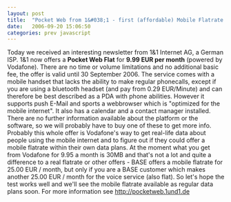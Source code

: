 ```yaml
---
layout: post
title:  "Pocket Web from 1&#038;1 - first (affordable) Mobile Flatrate in Germany"
date:   2006-09-20 15:06:50
categories: prev javascript
---
```

Today we received an interesting newsletter from 1&1 Internet AG, a German ISP. 1&1 now offers a **Pocket Web Flat** for **9.99 EUR per month** (powered by Vodafone). There are no time or volume limitations and no additional basic fee, the offer is valid until 30 September 2006. The service comes with a mobile handset that lacks the ability to make regular phonecalls, except if you are using a bluetooth headset (and pay from 0.29 EUR/Minute) and can therefore be best described as a PDA with phone abilities. However it supports push E-Mail and sports a webbrowser which is "optimized for the mobile internet". It also has a calendar and a contact manager installed. There are no further information available about the platform or the software, so we will probably have to buy one of these to get more info. Probably this whole offer is Vodafone's way to get real-life data about people using the mobile internet and to figure out if they could offer a mobile flatrate within their own data plans. At the moment what you get from Vodafone for 9.95 a month is 30MB and that's not a lot and quite a difference to a real flatrate or other offers - BASE offers a mobile flatrate for 25.00 EUR / month, but only if you are a BASE customer which makes another 25.00 EUR / month for the voice service (also flat). So let's hope the test works well and we'll see the mobile flatrate available as regular data plans soon. For more information see <a target="_blank" href="http://pocketweb.1und1.de/xml/order;jsessionid=4B86FB640480932A30EA25A5D74423E0.TC172b?ac=OM.PW.PW263K05395T0935a">http://pocketweb.1und1.de</a>